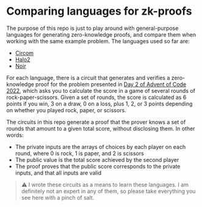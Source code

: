 # Comparing languages for zk-proofs

The purpose of this repo is just to play around with general-purpose languages for generating zero-knowledge proofs, and compare them when working with the same example problem. The languages used so far are:

- [Circom](/circom/circuits/advent2.circom)
- [Halo2](/halo2/src/advent2.rs)
- [Noir](/noir/circuits/advent2/src/main.nr)

For each language, there is a circuit that generates and verifies a zero-knowledge proof for the problem presented in [Day 2 of Advent of Code 2022](https://adventofcode.com/2022/day/2), which asks you to calculate the score in a game of several rounds of rock-paper-scissors. Given a set of rounds, the score is calculated as 6 points if you win, 3 on a draw, 0 on a loss, plus 1, 2, or 3 points depending on whether you played rock, paper, or scissors. 

The circuits in this repo generate a proof that the prover knows a set of rounds that amount to a given total score, without disclosing them. In other words:

- The private inputs are the arrays of choices by each player on each round, where 0 is rock, 1 is paper, and 2 is scissors
- The public value is the total score achieved by the second player
- The proof proves that the public score corresponds to the private inputs, and that all inputs are valid

> :warning: I wrote these circuits as a means to learn these languages. I am definitely not an expert in any of them, so please take everything you see here with a pinch of salt.